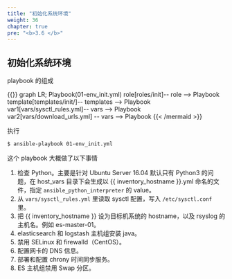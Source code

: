 ```yaml
---
title: "初始化系统环境"
weight: 36
chapter: true
pre: "<b>3.6 </b>"
---
```


## 初始化系统环境

playbook 的组成

{{<mermaid align="left">}}
graph LR;
    Playbook(01-env_init.yml)
    role[roles/init]-- role --> Playbook
    template[templates/init/]-- templates --> Playbook
    var1[vars/sysctl_rules.yml]-- vars --> Playbook
    var2[vars/download_urls.yml] -- vars --> Playbook
{{< /mermaid >}}

执行

```bash
$ ansible-playbook 01-env_init.yml
```

这个 playbook 大概做了以下事情

1. 检查 Python。主要是针对 Ubuntu Server 16.04 默认只有 Python3 的问题，在 host_vars 目录下会生成以 {{ inventory_hostname }}.yml 命名的文件，指定 `ansible_python_interpreter` 的 value。
2. 从 `vars/sysctl_rules.yml` 里读取 sysctl 配置，写入 `/etc/sysctl.conf` 里。
3. 把 {{ inventory_hostname }} 设为目标机系统的 hostname，以及 rsyslog 的主机名。例如 es-master-01。
4. elasticsearch 和 logstash 主机组安装 java。
5. 禁用 SELinux 和 firewalld（CentOS）。
6. 配置网卡的 DNS 信息。
7. 部署和配置 chrony 时间同步服务。
8. ES 主机组禁用 Swap 分区。
